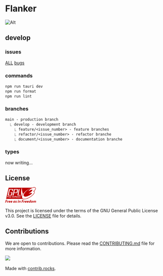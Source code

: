 # Flanker

![Alt](https://repobeats.axiom.co/api/embed/42a25ba8b65843eba3c9852c3be27de59967a4a0.svg "Repobeats analytics image")

## develop

### issues

[ALL](https://github.com/Coordinate-Cat/Flanker/issues)
[bugs](https://github.com/Coordinate-Cat/Flanker/labels/bug)

### commands

```
npm run tauri dev
npm run format
npm run lint
```

### branches

```
main - production branch
  ⎿ develop - development branch
    ⎿ feature/<issue_number> - feature branches
    ⎿ refactor/<issue_number> - refactor branche
    ⎿ document/<issue_number> - documentation branche
```

### types

now writing...

## License

<img src="./src/assets/GPLv3Logo.svg" alt="GPLv3 Logo" width="100"/>

This project is licensed under the terms of the GNU General Public License v3.0. See the [LICENSE](./LICENSE) file for details.

## Contributions

We are open to contributions. Please read the [CONTRIBUTING.md](CONTRIBUTING.md) file for more information.

<a href="https://github.com/Coordinate-Cat/Flanker/graphs/contributors">
  <img src="https://contrib.rocks/image?repo=Coordinate-Cat/Flanker" />
</a>

Made with [contrib.rocks](https://contrib.rocks).
